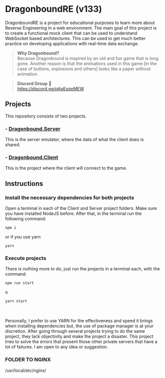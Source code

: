 # DragonboundRE (v133)

DragonboundRE is a project for educational purposes to learn more about Reverse Engineering in a web environment. The main goal of this project is to create a functional mock client that can be used to understand WebSocket based architectures. This can be used to get much better practice on developing applications with real-time data exchange.

> **Why Dragonbound?**  
> Because Dragonbound is inspired by an old and fun game that is long gone. Another reason is that the animations used in this game [in the case of buttons, explosions and others] looks like a paper without animation.

> **Discord Group** :speech_balloon: <br>
> https://discord.gg/pApEqzeMEW

## Projects

This repository consists of two projects.

### - [Dragonbound.Server](https://github.com/Ox18/DragonboundRe/tree/remake/Dragonbound.Server)

This is the server emulator, where the data of what the client does is shared.

### - [Dragonbound.Client](https://github.com/Ox18/DragonboundRe/tree/remake/Dragonbound.Client)

This is the project where the client will connect to the game.

## Instructions

### Install the necessary dependencies for both projects

Open a terminal in each of the Client and Server project folders.
Make sure you have installed NodeJS before.
After that, in the terminal run the following command:

```npm i```

or if you use yarn

```yarn```

### Execute projects

There is nothing more to do, just run the projects in a terminal each, with the command:

```npm run start```

o

```yarn start```

<br />
<br />
Personally, I prefer to use YARN for the effectiveness and speed it brings when installing dependencies but, the use of package manager is at your discretion.
After going through several projects trying to do the same project, they lack objectivity and make the project a disaster.
This project tries to solve the errors that present those other private servers that have a lot of failures. I am open to any idea or suggestion.
<br >

### FOLDER TO NGINX
/usr/local/etc/nginx/
